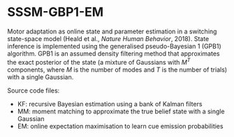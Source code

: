 # SSSM-GBP1-EM
Motor adaptation as online state and parameter estimation in a switching state-space model (Heald et al., *Nature Human Behavior*, 2018). State inference is implemented using the generalised pseudo-Bayesian 1 (GPB1) algorithm. GPB1 is an assumed density filtering method that approximates the exact posterior of the state (a mixture of Gaussians with *M<sup>T</sup>* components, where *M* is the number of modes and *T* is the number of trials) with a single Gaussian.

Source code files:

- KF: recursive Bayesian estimation using a bank of Kalman filters
- MM: moment matching to approximate the true belief state with a single Gaussian
- EM: online expectation maximisation to learn cue emission probabilities
